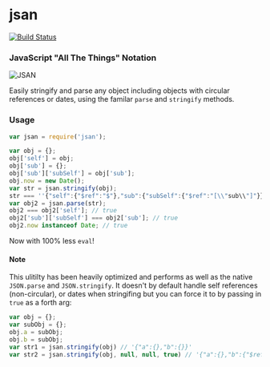 jsan
===

[![Build Status](https://travis-ci.org/kolodny/jsan.svg?branch=master)](https://travis-ci.org/kolodny/jsan)

### JavaScript "All The Things" Notation  
![JSAN](https://i.imgur.com/IdKDIB6.png)

Easily stringify and parse any object including objects with circular references or dates, using the familar `parse` and `stringify` methods.

### Usage

```js
var jsan = require('jsan');

var obj = {};
obj['self'] = obj;
obj['sub'] = {};
obj['sub']['subSelf'] = obj['sub'];
obj.now = new Date();
var str = jsan.stringify(obj);
str === ''{"self":{"$ref":"$"},"sub":{"subSelf":{"$ref":"[\\"sub\\"]"}},"now":{"$ref":{"$date":"2015-03-24T15:08:00.000Z"}}}'; // true
var obj2 = jsan.parse(str);
obj2 === obj2['self']; // true
obj2['sub']['subSelf'] === obj2['sub']; // true
obj2.now instanceof Date; // true
```

Now with 100% less `eval`!

#### Note

This ulitilty has been heavily optimized and performs as well as the native `JSON.parse` and `JSON.stringify`. It doesn't by default handle self references (non-circular), or dates when stringifing but you can force it to by passing in `true` as a forth arg:

```js
var obj = {};
var subObj = {};
obj.a = subObj;
obj.b = subObj;
var str1 = jsan.stringify(obj) // '{"a":{},"b":{}}'
var str2 = jsan.stringify(obj, null, null, true) // '{"a":{},"b":{"$ref":"[\\"a\\"]"}}'
```
